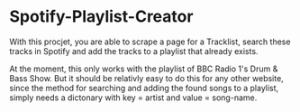 # Spotify-Playlist-Creator

 With this procjet, you are able to scrape a page for a Tracklist, search these tracks in Spotify and add the tracks to a playlist that already exists.

At the moment, this only works with the playlist of BBC Radio 1's Drum & Bass Show.
But it should be relativly easy to do this for any other website, since the method for searching and adding the found songs to a playlist, simply needs a dictonary with key = artist and value = song-name.
